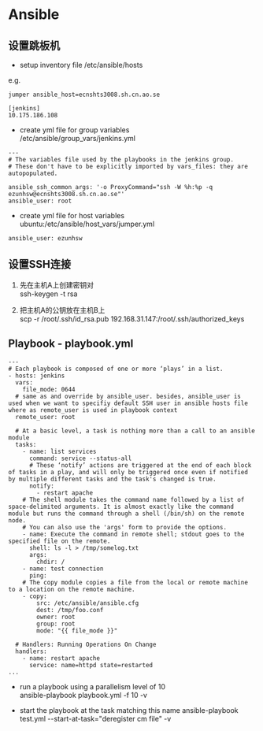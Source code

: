 # Ansible

## 设置跳板机

* setup inventory file
/etc/ansible/hosts

e.g.  
```
jumper ansible_host=ecnshts3008.sh.cn.ao.se

[jenkins]
10.175.186.108
```

* create yml file for group variables  
/etc/ansible/group_vars/jenkins.yml

```
---
# The variables file used by the playbooks in the jenkins group.
# These don't have to be explicitly imported by vars_files: they are autopopulated.

ansible_ssh_common_args: '-o ProxyCommand="ssh -W %h:%p -q ezunhsw@ecnshts3008.sh.cn.ao.se"'
ansible_user: root
```

* create yml file for host variables  
ubuntu:/etc/ansible/host_vars/jumper.yml

```
ansible_user: ezunhsw
```

## 设置SSH连接

1. 先在主机A上创建密钥对  
ssh-keygen -t rsa

2. 把主机A的公钥放在主机B上  
scp -r /root/.ssh/id_rsa.pub 192.168.31.147:/root/.ssh/authorized_keys

## Playbook - playbook.yml

```
---
# Each playbook is composed of one or more ‘plays’ in a list.
- hosts: jenkins
  vars:
    file_mode: 0644
  # same as and override by ansible_user. besides, ansible_user is used when we want to specifiy default SSH user in ansible hosts file where as remote_user is used in playbook context
  remote_user: root
  
  # At a basic level, a task is nothing more than a call to an ansible module
  tasks:
    - name: list services
      command: service --status-all
      # These ‘notify’ actions are triggered at the end of each block of tasks in a play, and will only be triggered once even if notified by multiple different tasks and the task's changed is true.
      notify:
        - restart apache
    # The shell module takes the command name followed by a list of space-delimited arguments. It is almost exactly like the command module but runs the command through a shell (/bin/sh) on the remote node.
    # You can also use the 'args' form to provide the options.
    - name: Execute the command in remote shell; stdout goes to the specified file on the remote.
      shell: ls -l > /tmp/somelog.txt
      args:
        chdir: /
    - name: test connection
      ping:
    # The copy module copies a file from the local or remote machine to a location on the remote machine. 
    - copy:
        src: /etc/ansible/ansible.cfg
        dest: /tmp/foo.conf
        owner: root
        group: root
        mode: "{{ file_mode }}"
  
  # Handlers: Running Operations On Change  
  handlers:
    - name: restart apache
      service: name=httpd state=restarted
...
```

* run a playbook using a parallelism level of 10  
ansible-playbook playbook.yml -f 10 -v

* start the playbook at the task matching this name
ansible-playbook test.yml --start-at-task="deregister cm file" -v